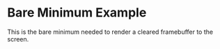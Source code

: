 Bare Minimum Example
====================

This is the bare minimum needed to render a cleared framebuffer to the screen.